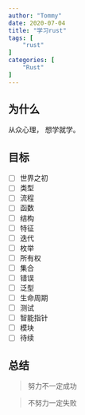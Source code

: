 ```yaml
---
author: "Tommy"
date: 2020-07-04
title: "学习rust"
tags: [
    "rust"
]
categories: [
    "Rust"
]
---
```


## 为什么

从众心理， 想学就学。

## 目标

- [ ] 世界之初
- [ ] 类型
- [ ] 流程 
- [ ] 函数
- [ ] 结构
- [ ] 特征
- [ ] 迭代
- [ ] 枚举
- [ ] 所有权
- [ ] 集合
- [ ] 错误
- [ ] 泛型
- [ ] 生命周期
- [ ] 测试
- [ ] 智能指针
- [ ] 模块
- [ ] 待续

## 总结

> 努力不一定成功

> 不努力一定失败

